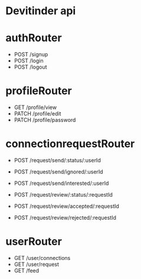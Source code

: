 # Devitinder  api

# authRouter
- POST /signup
- POST /login
- POST /logout

# profileRouter
- GET /profile/view
- PATCH /profile/edit
- PATCH /profile/password

# connectionrequestRouter
- POST /request/send/:status/:userId
- POST /request/send/ignored/:userId
- POST /request/send/interested/:userId

- POST /request/review/:status/:requestId
- POST /request/review/accepted/:requestId
- POST /request/review/rejected/:requestId

# userRouter
- GET /user/connections
- GET /user/request
- GET /feed
